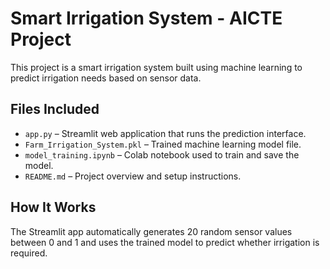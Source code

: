 # Smart Irrigation System - AICTE Project 

This project is a smart irrigation system built using machine learning to predict irrigation needs based on sensor data.

## Files Included

- `app.py` – Streamlit web application that runs the prediction interface.
- `Farm_Irrigation_System.pkl` – Trained machine learning model file.
- `model_training.ipynb` – Colab notebook used to train and save the model.
- `README.md` – Project overview and setup instructions.

## How It Works

The Streamlit app automatically generates 20 random sensor values between 0 and 1 and uses the trained model to predict whether irrigation is required.



